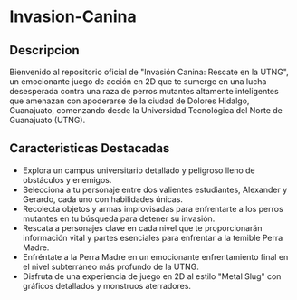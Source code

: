 # Invasion-Canina

## Descripcion
Bienvenido al repositorio oficial de "Invasión Canina: Rescate en la UTNG", un emocionante juego de acción en 2D que te sumerge en una lucha desesperada contra una raza de perros mutantes altamente inteligentes que amenazan con apoderarse de la ciudad de Dolores Hidalgo, Guanajuato, comenzando desde la Universidad Tecnológica del Norte de Guanajuato (UTNG).

## Caracteristicas Destacadas
- Explora un campus universitario detallado y peligroso lleno de obstáculos y enemigos.
- Selecciona a tu personaje entre dos valientes estudiantes, Alexander y Gerardo, cada uno con habilidades únicas.
- Recolecta objetos y armas improvisadas para enfrentarte a los perros mutantes en tu búsqueda para detener su invasión.
- Rescata a personajes clave en cada nivel que te proporcionarán información vital y partes esenciales para enfrentar a la temible Perra Madre.
- Enfréntate a la Perra Madre en un emocionante enfrentamiento final en el nivel subterráneo más profundo de la UTNG.
- Disfruta de una experiencia de juego en 2D al estilo "Metal Slug" con gráficos detallados y monstruos aterradores.
